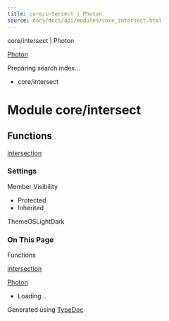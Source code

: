```yaml
---
title: core/intersect | Photon
source: docs/docs/api/modules/core_intersect.html
---
```


core/intersect | Photon

[Photon](../index.html)




Preparing search index...

* core/intersect

# Module core/intersect

## Functions

[intersection](../functions/core_intersect.intersection.html)

### Settings

Member Visibility

* Protected
* Inherited

ThemeOSLightDark

### On This Page

Functions

[intersection](#intersection)

[Photon](../index.html)

* Loading...

Generated using [TypeDoc](https://typedoc.org/)
